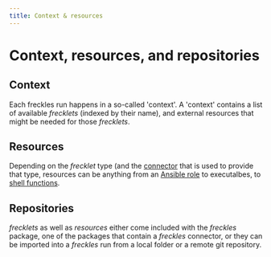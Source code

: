 ```yaml
---
title: Context & resources
---
```


# Context, resources, and repositories

## Context

Each freckles run happens in a so-called 'context'. A 'context' contains a list of available *frecklets* (indexed by their name), and external resources that might be needed for those *frecklets*.

## Resources

Depending on the *frecklet* type (and the [connector](/documentation/connectors) that is used to provide that type, resources can be anything from an [Ansible role](docs.ansible.com/ansible/latest/user_guide/playbooks_reuse_roles.html) to executalbes, to [shell functions](www.shellscript.sh/functions.html).

## Repositories

*frecklets* as well as *resources* either come included with the *freckles* package, one of the packages that contain a *freckles* connector, or they can be imported into a *freckles* run from a local folder or a remote git repository.
